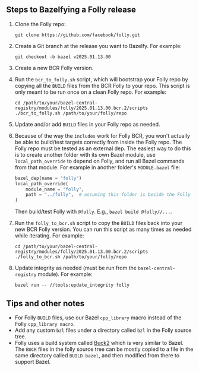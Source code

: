 ## Steps to Bazelfying a Folly release

1.  Clone the Folly repo:

    ```shell
    git clone https://github.com/facebook/folly.git
    ```

1.  Create a Git branch at the release you want to Bazelfy.
    For example:

    ```shell
    git checkout -b bazel v2025.01.13.00
    ```

1.  Create a new BCR Folly version.

1.  Run the `bcr_to_folly.sh` script, which will bootstrap your Folly repo by copying all the `BUILD` files from the BCR Folly to your repo.
    This script is only meant to be run once on a clean Folly repo.
    For example:

    ```shell
    cd /path/to/your/bazel-central-registry/modules/folly/2025.01.13.00.bcr.2/scripts
    ./bcr_to_folly.sh /path/to/your/folly/repo
    ```

1.  Update and/or add `BUILD` files in your Folly repo as needed.

1.  Because of the way the `includes` work for Folly BCR, you won't actually be able to build/test targets correctly from inside the Folly repo.
    The Folly repo must be tested as an external dep.
    The easiest way to do this is to create another folder with its own Bazel module, use `local_path_override` to depend on Folly, and run all Bazel commands from that module.
    For example in another folder's `MODULE.bazel` file:

    ```python
    bazel_dep(name = "folly")
    local_path_override(
        module_name = "folly",
        path = "../folly",  # assuming this folder is beside the Folly repo
    )
    ```

    Then build/test Folly with `@folly`.
    E.g., `bazel build @folly//...`.

1.  Run the `folly_to_bcr.sh` script to copy the `BUILD` files back into your new BCR Folly version.
    You can run this script as many times as needed while iterating.
    For example:

    ```shell
    cd /path/to/your/bazel-central-registry/modules/folly/2025.01.13.00.bcr.2/scripts
    ./folly_to_bcr.sh /path/to/your/folly/repo
    ```

1.  Update integrity as needed (must be run from the `bazel-central-registry` module).
    For example:

    ```shell
    bazel run -- //tools:update_integrity folly
    ```

## Tips and other notes

*   For Folly `BUILD` files, use our Bazel `cpp_library` macro instead of the Folly `cpp_library macro`.
*   Add any custom `bzl` files under a directory called `bzl` in the Folly source tree.
*   Folly uses a build system called [Buck2](https://buck2.build/) which is very similar to Bazel.
    The `BUCK` files in the folly source tree can be mostly copied to a file in the same directory called `BUILD.bazel`, and then modified from there to support Bazel.

